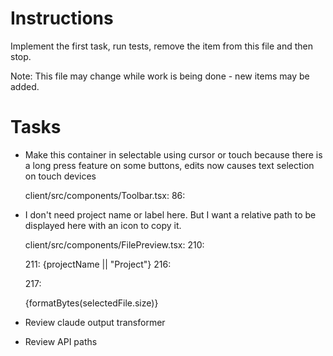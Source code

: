 # Instructions

Implement the first task, run tests, remove the item from this file and then stop.

Note: This file may change while work is being done - new items may be added.

# Tasks

- Make this container in selectable using cursor or touch because there is a long press feature on some buttons, edits now causes text selection on touch devices

  client/src/components/Toolbar.tsx:
  86:         <div className="flex items-center gap-2">

- I don't need project name or label here. But I want a relative path to be displayed here with an icon to copy it.

  client/src/components/FilePreview.tsx:
  210: <p className="text-xs uppercase tracking-wider text-slate-500">
  211: {projectName || "Project"}
  216: <div className="sm:text-right">
  217: <p>{formatBytes(selectedFile.size)}</p>

- Review claude output transformer

- Review API paths
